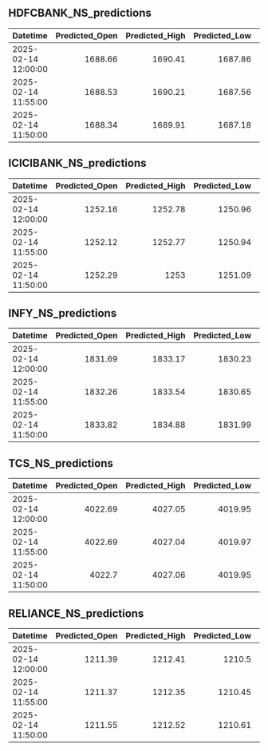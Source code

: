 ## HDFCBANK_NS_predictions
| Datetime            |   Predicted_Open |   Predicted_High |   Predicted_Low |   Predicted_Close |   Predicted_Volume |
|:--------------------|-----------------:|-----------------:|----------------:|------------------:|-------------------:|
| 2025-02-14 12:00:00 |          1688.66 |          1690.41 |         1687.86 |           1689.7  |            81217   |
| 2025-02-14 11:55:00 |          1688.53 |          1690.21 |         1687.56 |           1689.51 |            84301.8 |
| 2025-02-14 11:50:00 |          1688.34 |          1689.91 |         1687.18 |           1689.21 |            88272.8 |

## ICICIBANK_NS_predictions
| Datetime            |   Predicted_Open |   Predicted_High |   Predicted_Low |   Predicted_Close |   Predicted_Volume |
|:--------------------|-----------------:|-----------------:|----------------:|------------------:|-------------------:|
| 2025-02-14 12:00:00 |          1252.16 |          1252.78 |         1250.96 |           1251.83 |            99445.2 |
| 2025-02-14 11:55:00 |          1252.12 |          1252.77 |         1250.94 |           1251.81 |            97668.9 |
| 2025-02-14 11:50:00 |          1252.29 |          1253    |         1251.09 |           1251.9  |           100439   |

## INFY_NS_predictions
| Datetime            |   Predicted_Open |   Predicted_High |   Predicted_Low |   Predicted_Close |   Predicted_Volume |
|:--------------------|-----------------:|-----------------:|----------------:|------------------:|-------------------:|
| 2025-02-14 12:00:00 |          1831.69 |          1833.17 |         1830.23 |           1831.93 |            55265   |
| 2025-02-14 11:55:00 |          1832.26 |          1833.54 |         1830.65 |           1832.3  |            53509.7 |
| 2025-02-14 11:50:00 |          1833.82 |          1834.88 |         1831.99 |           1833.59 |            50214.1 |

## TCS_NS_predictions
| Datetime            |   Predicted_Open |   Predicted_High |   Predicted_Low |   Predicted_Close |   Predicted_Volume |
|:--------------------|-----------------:|-----------------:|----------------:|------------------:|-------------------:|
| 2025-02-14 12:00:00 |          4022.69 |          4027.05 |         4019.95 |           4025.08 |            26942.9 |
| 2025-02-14 11:55:00 |          4022.69 |          4027.04 |         4019.97 |           4025.08 |            26906.7 |
| 2025-02-14 11:50:00 |          4022.7  |          4027.06 |         4019.95 |           4025.12 |            27116.6 |

## RELIANCE_NS_predictions
| Datetime            |   Predicted_Open |   Predicted_High |   Predicted_Low |   Predicted_Close |   Predicted_Volume |
|:--------------------|-----------------:|-----------------:|----------------:|------------------:|-------------------:|
| 2025-02-14 12:00:00 |          1211.39 |          1212.41 |         1210.5  |           1211.55 |             135571 |
| 2025-02-14 11:55:00 |          1211.37 |          1212.35 |         1210.45 |           1211.6  |             139079 |
| 2025-02-14 11:50:00 |          1211.55 |          1212.52 |         1210.61 |           1211.85 |             141588 |

